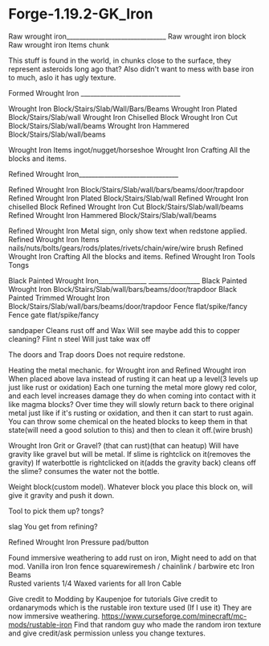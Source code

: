 # Forge-1.19.2-GK_Iron

Raw wrought iron_______________________________
Raw wrought iron 		block
Raw wrought iron Items		chunk

This stuff is found in the world, in chunks close to the surface, they represent asteroids long ago that? 
Also didn't want to mess with base iron to much, aslo it has ugly texture.

Formed Wrought Iron _______________________________

Wrought Iron 			            Block/Stairs/Slab/Wall/Bars/Beams
Wrought Iron Plated		        Block/Stairs/Slab/wall
Wrought Iron Chiselled		    Block
Wrought Iron Cut		          Block/Stairs/Slab/wall/beams
Wrought Iron Hammered		      Block/Stairs/Slab/wall/beams

Wrought Iron Items 		        ingot/nugget/horseshoe
Wrought Iron Crafting         All the blocks and items. 

Refined Wrought Iron_______________________________ 

Refined Wrought Iron 		          Block/Stairs/Slab/wall/bars/beams/door/trapdoor
Refined Wrought Iron Plated	      Block/Stairs/Slab/wall
Refined Wrought Iron chiselled    Block
Refined Wrought Iron Cut	        Block/Stairs/Slab/wall/beams
Refined Wrought Iron Hammered     Block/Stairs/Slab/wall/beams

Refined Wrought Iron			        Metal sign, only show text when redstone applied.
Refined Wrought Iron Items	      nails/nuts/bolts/gears/rods/plates/rivets/chain/wire/wire brush
Refined Wrought Iron Crafting	    All the blocks and items. 
Refined Wrought Iron Tools        Tongs

Black Painted Wrought Iron_______________	________________
Black Painted Wrought Iron		        Block/Stairs/Slab/wall/bars/beams/door/trapdoor
Black Painted Trimmed Wrought Iron	  Block/Stairs/Slab/wall/bars/beams/door/trapdoor
Fence 					  flat/spike/fancy
Fence gate 				flat/spike/fancy

sandpaper          Cleans rust off and Wax        Will see maybe add this to copper cleaning?
Flint n steel      Will just take wax off

The doors and Trap doors Does not require redstone.

Heating the metal mechanic. for Wrought iron and Refined Wrought iron
When placed above lava instead of rusting it can heat up a level(3 levels up just like rust or oxidation)
Each one turning the metal more glowy red color, and each level increases damage they do when coming into contact with it like magma blocks?
Over time they will slowly return back to there original metal just like if it's rusting or oxidation, and then it can start to rust again.
You can throw some chemical on the heated blocks to keep them in that state(will need a good solution to this) and then to clean it off.(wire brush)

Wrought Iron Grit or Gravel? (that can rust)(that can heatup) Will have gravity like gravel but will be metal.
If slime is rightclick on it(removes the gravity) If waterbottle is rightclicked on it(adds the gravity back) cleans off the slime? consumes the water not the bottle.

Weight block(custom model). Whatever block you place this block on, will give it gravity and push it down.

Tool to pick them up? tongs?

slag          You get from refining?

Refined Wrought Iron 			Pressure pad/button






Found immersive weathering to add rust on iron, Might need to add on that mod.
Vanilla iron
Iron fence				squarewiremesh / chainlink / barbwire etc
Iron Beams				
Rusted varients 1/4 
Waxed varients for all
Iron Cable

Give credit to Modding by Kaupenjoe for tutorials
Give credit to ordanarymods which is the rustable iron texture used (If I use it) They are now immersive weathering.
https://www.curseforge.com/minecraft/mc-mods/rustable-iron
Find that random guy who made the random iron texture and give credit/ask permission unless you change textures.
